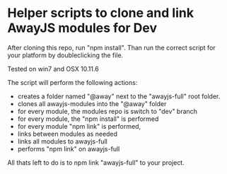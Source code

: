 # Helper scripts to clone and link AwayJS modules for Dev

After cloning this repo, run "npm install".
Than run the correct script for your platform by doubleclicking the file.

Tested on win7 and OSX 10.11.6

The script will perform the following actions:

* creates a folder named "@away" next to the "awayjs-full" root folder.
* clones all awayjs-modules into the "@away" folder
* for every module, the modules repo is switch to "dev" branch
* for every module, the "npm install" is performed
* for every module "npm link" is performed, 
* links between modules as needed
* links all modules to awayjs-full
* performs "npm link" on awayjs-full

All thats left to do is to npm link "awayjs-full" to your project.
